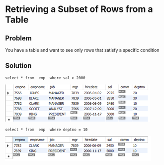 # Retrieving a Subset of Rows from a Table

##  Problem

You have a table and want to see only rows that satisfy a specific condition

## Solution

    select * from  emp  where sal > 2000

![subset_of_rows](./images/subset_of_rows.png)

    select * from  emp  where deptno = 10

![subset_rows_1](./images/subset_rows_1.png)
